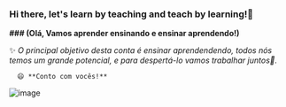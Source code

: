 ### Hi there, let's learn by teaching and teach by learning!👋 
**### (Olá, Vamos aprender ensinando e ensinar aprendendo!)**  

✨ _O principal objetivo desta conta é ensinar aprendendendo, todos nós temos um grande potencial, e para despertá-lo vamos trabalhar juntos👯._

      😄 **Conto com vocês!**

![image](https://user-images.githubusercontent.com/132782626/236645828-3d3fa6aa-cc3d-478c-a7f6-e9b18c5a0c96.png)


<!--
**ProfTagus/ProfTagus** is a ✨ _special_ ✨ repository because its `README.md` (this file) appears on your GitHub profile.

Here are some ideas to get you started:

- 🔭 I’m currently working on ...
- 🌱 I’m currently learning ...
- 👯 I’m looking to collaborate on ...
- 🤔 I’m looking for help with ...
- 💬 Ask me about ...
- 📫 How to reach me: ...
- 😄 Pronouns: ...
- ⚡ Fun fact: ...
-->
